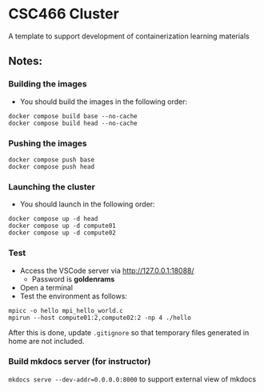 # CSC466 Cluster

A template to support development of containerization learning materials

## Notes:

### Building the images

- You should build the images in the following order:
~~~
docker compose build base --no-cache
docker compose build head --no-cache
~~~

### Pushing the images

~~~
docker compose push base
docker compose push head
~~~

### Launching the cluster

- You should launch in the following order:
~~~
docker compose up -d head
docker compose up -d compute01
docker compose up -d compute02
~~~

### Test

- Access the VSCode server via http://127.0.0.1:18088/
    - Password is **goldenrams** 
- Open a terminal
- Test the environment as follows:

~~~
mpicc -o hello mpi_hello_world.c 
mpirun --host compute01:2,compute02:2 -np 4 ./hello
~~~



After this is done, update `.gitignore` so that temporary files generated in home are not included. 

### Build mkdocs server (for instructor)

`mkdocs serve --dev-addr=0.0.0.0:8000` to support external view of mkdocs
